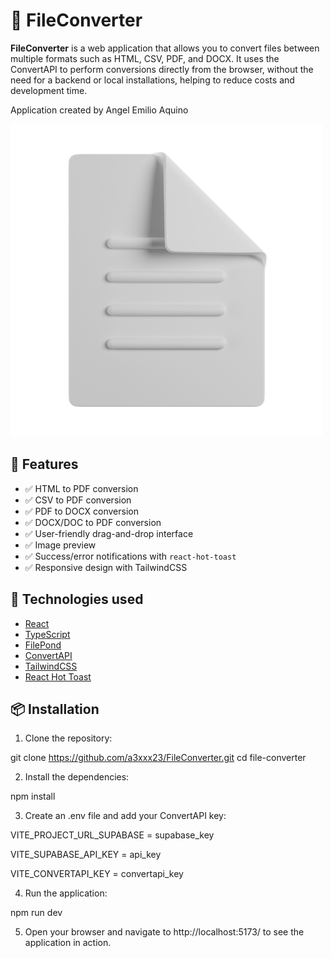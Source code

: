 # 📄 FileConverter

**FileConverter** is a web application that allows you to convert files between multiple formats such as HTML, CSV, PDF, and DOCX. It uses the ConvertAPI to perform conversions directly from the browser, without the need for a backend or local installations, helping to reduce costs and development time.

Application created by Angel Emilio Aquino

![FileConverter Banner](public/convertImage.png)

## 🚀 Features

- ✅ HTML to PDF conversion
- ✅ CSV to PDF conversion
- ✅ PDF to DOCX conversion
- ✅ DOCX/DOC to PDF conversion
- ✅ User-friendly drag-and-drop interface
- ✅ Image preview
- ✅ Success/error notifications with `react-hot-toast`
- ✅ Responsive design with TailwindCSS

## 🧪 Technologies used

- [React](https://react.dev/)
- [TypeScript](https://www.typescriptlang.org/)
- [FilePond](https://pqina.nl/filepond/)
- [ConvertAPI](https://www.convertapi.com/)
- [TailwindCSS](https://tailwindcss.com/)
- [React Hot Toast](https://react-hot-toast.com/)

## 📦 Installation

1. Clone the repository:

git clone https://github.com/a3xxx23/FileConverter.git
cd file-converter

2. Install the dependencies:

npm install

3. Create an .env file and add your ConvertAPI key:

VITE_PROJECT_URL_SUPABASE = supabase_key

VITE_SUPABASE_API_KEY = api_key

VITE_CONVERTAPI_KEY = convertapi_key

4. Run the application:

npm run dev

5. Open your browser and navigate to http://localhost:5173/ to see the application in action.



